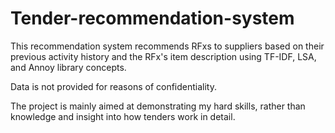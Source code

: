 # Tender-recommendation-system

This recommendation system recommends RFxs to suppliers based on their previous activity history and the RFx's item description using TF-IDF, LSA, and Annoy library concepts.

Data is not provided for reasons of confidentiality.

The project is mainly aimed at demonstrating my hard skills, rather than knowledge and insight into how tenders work in detail.

